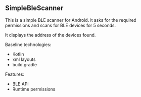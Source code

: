 ## SimpleBleScanner
This is a simple BLE scanner for Android.
It asks for the required permissions and scans for BLE devices for 5 seconds.

It displays the address of the devices found.

Baseline technologies:
- Kotlin
- xml layouts
- build.gradle

Features:
- BLE API
- Runtime permissions


